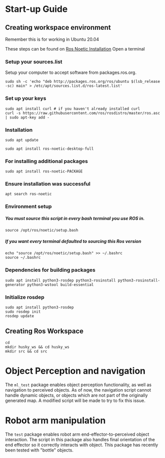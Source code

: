 # Start-up Guide
## Creating workspace environment
Remember this is for working in Ubuntu 20.04

These steps can be found on [Ros Noetic Installation](http://wiki.ros.org/noetic/Installation/Ubuntu)
Open a terminal


### Setup your sources.list
Setup your computer to accept software from packages.ros.org.
```
sudo sh -c 'echo "deb http://packages.ros.org/ros/ubuntu $(lsb_release -sc) main" > /etc/apt/sources.list.d/ros-latest.list'
```

### Set up your keys
```
sudo apt install curl # if you haven't already installed curl
curl -s https://raw.githubusercontent.com/ros/rosdistro/master/ros.asc | sudo apt-key add -
```
### Installation
```
sudo apt update
```
```
sudo apt install ros-noetic-desktop-full
```
### For installing additional packages
```
sudo apt install ros-noetic-PACKAGE
```

### Ensure installation was successful
```
apt search ros-noetic
```

### Environment setup
##### You must source this script in every bash terminal you use ROS in.
```
source /opt/ros/noetic/setup.bash
```
##### If you want every terminal defaulted to sourcing this Ros version
```
echo "source /opt/ros/noetic/setup.bash" >> ~/.bashrc
source ~/.bashrc
```
### Dependencies for building packages
```
sudo apt install python3-rosdep python3-rosinstall python3-rosinstall-generator python3-wstool build-essential
```
### Initialize rosdep
```
sudo apt install python3-rosdep
sudo rosdep init
rosdep update
```
## Creating Ros Workspace
```
cd
mkdir husky_ws && cd husky_ws
mkdir src && cd src
```


















# Object Perception and navigation
The `ml_test` package enables object perception functionality, as well as navigation to perceived objects. As of now, the navigation script cannot handle dynamic objects, or objects which are not part of the originally generated map. A modified script will be made to try to fix this issue.


# Robot arm manipulation
The `test` package enables robot arm end-effector-to-perceived object interaction. The script in this package also handles final orientation of the end effector so it correctly interacts with object. This package has recently been tested with "bottle" objects.
